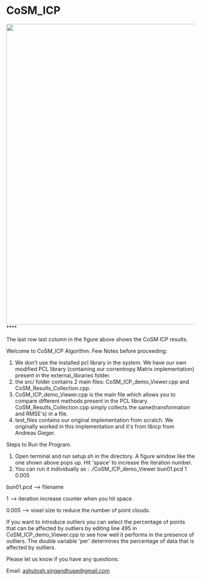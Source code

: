 # CoSM_ICP
<img src="gif_1.gif" width="1380" height="800"/>****

The last row last column in the figure above shows the CoSM ICP results.

Welcome to CoSM_ICP Algorithm.
Few Notes before proceeding:
1) We don't use the installed pcl library in the system. We have our own modified PCL library (containing our correntropy Matrix implementation) present in the external_libraries folder. 
2) the src/ folder contains 2 main files: CoSM_ICP_demo_Viewer.cpp and CoSM_Results_Collection.cpp.
3) CoSM_ICP_demo_Viewer.cpp is the main file which allows you to compare different methods present in the PCL library. CoSM_Results_Collection.cpp simply collects the same(transformation and RMSE's) in a file.
4) test_files contains our original implementation from scratch. We originally worked in this implementation and it's from libicp from Andreas Gieger.

Steps to Run the Program.
1) Open terminal and run setup.sh in the directory. A figure window like the one shown above pops up. Hit 'space' to increase the iteration number.
2) You can run it individually as :  ./CoSM_ICP_demo_Viewer bun01.pcd 1 0.005


bun01.pcd --> filename

1 --> iteration increase counter when you hit space.

0.005 --> voxel size to reduce the number of point clouds.

If you want to introduce outliers you can select the percentage of points that can be affected by outliers by editing line 495 in CoSM_ICP_demo_Viewer.cpp to see how well it performs in the presence of outliers. The double variable 'per' determines the percentage of data that is affected by outliers.

Please let us know if you have any questions: 

Email: ashutosh.singandhupe@gmail.com
  
  

